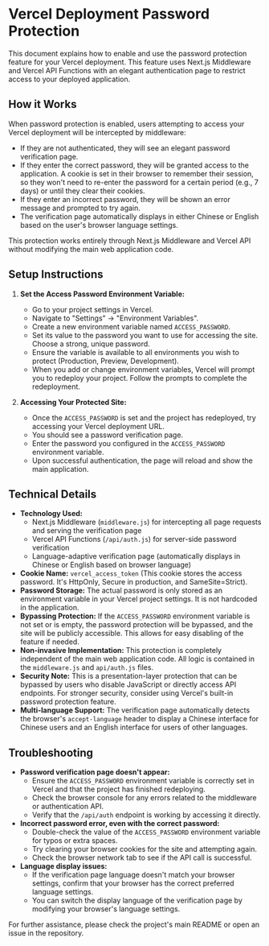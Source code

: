 # Vercel Deployment Password Protection

This document explains how to enable and use the password protection feature for your Vercel deployment. This feature uses Next.js Middleware and Vercel API Functions with an elegant authentication page to restrict access to your deployed application.

## How it Works

When password protection is enabled, users attempting to access your Vercel deployment will be intercepted by middleware:
- If they are not authenticated, they will see an elegant password verification page.
- If they enter the correct password, they will be granted access to the application. A cookie is set in their browser to remember their session, so they won't need to re-enter the password for a certain period (e.g., 7 days) or until they clear their cookies.
- If they enter an incorrect password, they will be shown an error message and prompted to try again.
- The verification page automatically displays in either Chinese or English based on the user's browser language settings.

This protection works entirely through Next.js Middleware and Vercel API without modifying the main web application code.

## Setup Instructions

1. **Set the Access Password Environment Variable:**
   * Go to your project settings in Vercel.
   * Navigate to "Settings" -> "Environment Variables".
   * Create a new environment variable named `ACCESS_PASSWORD`.
   * Set its value to the password you want to use for accessing the site. Choose a strong, unique password.
   * Ensure the variable is available to all environments you wish to protect (Production, Preview, Development).
   * When you add or change environment variables, Vercel will prompt you to redeploy your project. Follow the prompts to complete the redeployment.

2. **Accessing Your Protected Site:**
   * Once the `ACCESS_PASSWORD` is set and the project has redeployed, try accessing your Vercel deployment URL.
   * You should see a password verification page.
   * Enter the password you configured in the `ACCESS_PASSWORD` environment variable.
   * Upon successful authentication, the page will reload and show the main application.

## Technical Details

- **Technology Used:** 
  - Next.js Middleware (`middleware.js`) for intercepting all page requests and serving the verification page
  - Vercel API Functions (`/api/auth.js`) for server-side password verification
  - Language-adaptive verification page (automatically displays in Chinese or English based on browser language)
- **Cookie Name:** `vercel_access_token` (This cookie stores the access password. It's HttpOnly, Secure in production, and SameSite=Strict).
- **Password Storage:** The actual password is only stored as an environment variable in your Vercel project settings. It is not hardcoded in the application.
- **Bypassing Protection:** If the `ACCESS_PASSWORD` environment variable is not set or is empty, the password protection will be bypassed, and the site will be publicly accessible. This allows for easy disabling of the feature if needed.
- **Non-invasive Implementation:** This protection is completely independent of the main web application code. All logic is contained in the `middleware.js` and `api/auth.js` files.
- **Security Note:** This is a presentation-layer protection that can be bypassed by users who disable JavaScript or directly access API endpoints. For stronger security, consider using Vercel's built-in password protection feature.
- **Multi-language Support:** The verification page automatically detects the browser's `accept-language` header to display a Chinese interface for Chinese users and an English interface for users of other languages.

## Troubleshooting

- **Password verification page doesn't appear:**
  * Ensure the `ACCESS_PASSWORD` environment variable is correctly set in Vercel and that the project has finished redeploying.
  * Check the browser console for any errors related to the middleware or authentication API.
  * Verify that the `/api/auth` endpoint is working by accessing it directly.
- **Incorrect password error, even with the correct password:**
  * Double-check the value of the `ACCESS_PASSWORD` environment variable for typos or extra spaces.
  * Try clearing your browser cookies for the site and attempting again.
  * Check the browser network tab to see if the API call is successful.
- **Language display issues:**
  * If the verification page language doesn't match your browser settings, confirm that your browser has the correct preferred language settings.
  * You can switch the display language of the verification page by modifying your browser's language settings.

For further assistance, please check the project's main README or open an issue in the repository.
